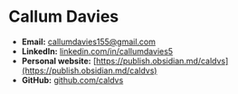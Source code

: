 # Callum Davies

- **Email:** [callumdavies155@gmail.com](mailto:callumdavies155@gmail.com)
- **LinkedIn:** [linkedin.com/in/callumdavies5](https://www.linkedin.com/in/callumdavies5/details/experience/)
- **Personal website:** [https://publish.obsidian.md/caldvs](https://publish.obsidian.md/caldvs)
- **GitHub:** [github.com/caldvs](https://github.com/caldvs)
